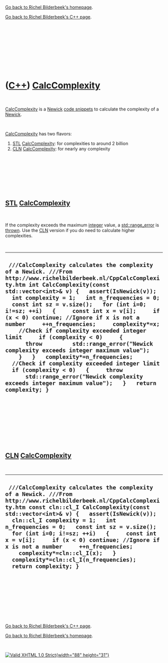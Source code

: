 [Go back to Richel Bilderbeek's homepage](index.htm).

[Go back to Richel Bilderbeek's C++ page](Cpp.htm).

 

 

 

 

 

([C++](Cpp.htm)) [CalcComplexity](CppCalcComplexity.htm)
========================================================

 

[CalcComplexity](CppCalcComplexity.htm) is a [Newick](CppNewick.htm)
[code snippets](CppCodeSnippets.htm) to calculate the complexity of a
[Newick](CppNewick.htm).

 

[CalcComplexity](CppCalcComplexity.htm) has two flavors:

1.  [STL](CppStl.htm) [CalcComplexity](CppCalcComplexity.htm): for
    complexities to around 2 billion
2.  [CLN](CppCln.htm) [CalcComplexity](CppCalcComplexity.htm): for
    nearly any complexity

 

 

 

 

[STL](CppStl.htm) [CalcComplexity](CppCalcComplexity.htm)
---------------------------------------------------------

 

If the complexity exceeds the maximum [integer](CppInt.htm) value, a
[std::range\_error](CppRange_error.htm) is [thrown](CppThrow.htm). Use
the [CLN](CppCln.htm) version if you do need to calculate higher
complexities.

 

  ------------------------------------------------------------------------------------------------------------------------------------------------------------------------------------------------------------------------------------------------------------------------------------------------------------------------------------------------------------------------------------------------------------------------------------------------------------------------------------------------------------------------------------------------------------------------------------------------------------------------------------------------------------------------------------------------------------------------------------------------------------------------------------------------------------------------------------------
  ` ///CalcComplexity calculates the complexity of a Newick. ///From http://www.richelbilderbeek.nl/CppCalcComplexity.htm int CalcComplexity(const std::vector<int>& v) {   assert(IsNewick(v));   int complexity = 1;   int n_frequencies = 0;   const int sz = v.size();   for (int i=0; i!=sz; ++i)   {     const int x = v[i];     if (x < 0) continue; //Ignore if x is not a number     ++n_frequencies;     complexity*=x;     //Check if complexity exceeded integer limit     if (complexity < 0)     {       throw         std::range_error("Newick complexity exceeds integer maximum value");     }   }   complexity*=n_frequencies;   //Check if complexity exceeded integer limit   if (complexity < 0)   {     throw       std::range_error("Newick complexity exceeds integer maximum value");   }   return complexity; }`
  ------------------------------------------------------------------------------------------------------------------------------------------------------------------------------------------------------------------------------------------------------------------------------------------------------------------------------------------------------------------------------------------------------------------------------------------------------------------------------------------------------------------------------------------------------------------------------------------------------------------------------------------------------------------------------------------------------------------------------------------------------------------------------------------------------------------------------------------

 

 

 

 

 

[CLN](CppCln.htm) [CalcComplexity](CppCalcComplexity.htm)
---------------------------------------------------------

 

  ----------------------------------------------------------------------------------------------------------------------------------------------------------------------------------------------------------------------------------------------------------------------------------------------------------------------------------------------------------------------------------------------------------------------------------------------------------------------------------------------------------------------------------
  ` ///CalcComplexity calculates the complexity of a Newick. ///From http://www.richelbilderbeek.nl/CppCalcComplexity.htm const cln::cl_I CalcComplexity(const std::vector<int>& v) {   assert(IsNewick(v));   cln::cl_I complexity = 1;   int n_frequencies = 0;   const int sz = v.size();   for (int i=0; i!=sz; ++i)   {     const int x = v[i];     if (x < 0) continue; //Ignore if x is not a number     ++n_frequencies;     complexity*=cln::cl_I(x);   }   complexity*=cln::cl_I(n_frequencies);   return complexity; }`
  ----------------------------------------------------------------------------------------------------------------------------------------------------------------------------------------------------------------------------------------------------------------------------------------------------------------------------------------------------------------------------------------------------------------------------------------------------------------------------------------------------------------------------------

 

 

 

 

 

[Go back to Richel Bilderbeek's C++ page](Cpp.htm).

[Go back to Richel Bilderbeek's homepage](index.htm).

 

[![Valid XHTML 1.0 Strict](valid-xhtml10.png){width="88"
height="31"}](http://validator.w3.org/check?uri=referer)
